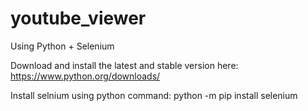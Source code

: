 # youtube_viewer
Using Python + Selenium

Download and install the latest and stable version here: https://www.python.org/downloads/

Install selnium using python command:
python -m pip install selenium
